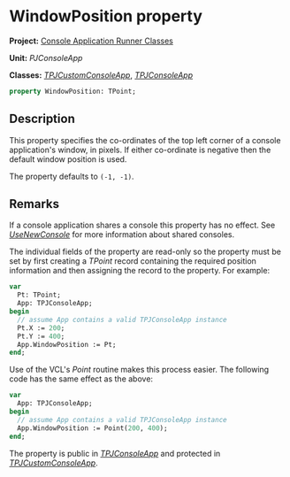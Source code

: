 # WindowPosition property

**Project:** [Console Application Runner Classes](../API.md)

**Unit:** _PJConsoleApp_

**Classes:** [_TPJCustomConsoleApp_](./TPJCustomConsoleApp.md), [_TPJConsoleApp_](./TPJConsoleApp.md)

```pascal
property WindowPosition: TPoint;
```

## Description

This property specifies the co-ordinates of the top left corner of a console application's window, in pixels. If either co-ordinate is negative then the default window position is used.

The property defaults to `(-1, -1)`.

## Remarks

If a console application shares a console this property has no effect. See [_UseNewConsole_](./TPJCustomConsoleApp-UseNewConsole.md) for more information about shared consoles.

The individual fields of the property are read-only so the property must be set by first creating a _TPoint_ record containing the required position information and then assigning the record to the property. For example:

```pascal
var
  Pt: TPoint;
  App: TPJConsoleApp;
begin
  // assume App contains a valid TPJConsoleApp instance
  Pt.X := 200;
  Pt.Y := 400;
  App.WindowPosition := Pt;
end;
```

Use of the VCL's _Point_ routine makes this process easier. The following code has the same effect as the above:

```pascal
var
  App: TPJConsoleApp;
begin
  // assume App contains a valid TPJConsoleApp instance
  App.WindowPosition := Point(200, 400);
end;
```

The property is public in [_TPJConsoleApp_](./TPJConsoleApp.md) and protected in [_TPJCustomConsoleApp_](./TPJCustomConsoleApp.md).
